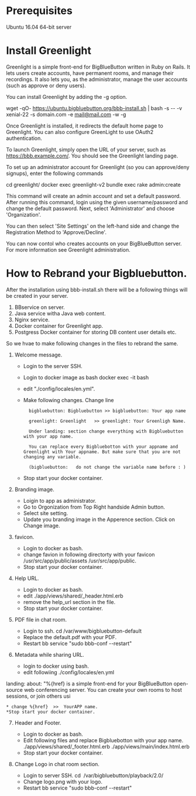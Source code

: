 # Prerequisites
Ubuntu 16.04 64-bit server

# Install Greenlight
Greenlight is a simple front-end for BigBlueButton written in Ruby on Rails. It lets users create accounts, have permanent rooms, and manage their recordings. It also lets you, as the administrator, manage the user accounts (such as approve or deny users).

You can install Greenlight by adding the -g option.

wget -qO- https://ubuntu.bigbluebutton.org/bbb-install.sh | bash -s -- -v xenial-22 -s domain.com  -e mail@mail.com -w -g

Once Greenlight is installed, it redirects the default home page to Greenlight. You can also configure GreenLight to use OAuth2 authentication.

To launch Greenlight, simply open the URL of your server, such as https://bbb.example.com/. You should see the Greenlight landing page.

To set up an administrator account for Greenlight (so you can approve/deny signups), enter the following commands

cd greenlight/
docker exec greenlight-v2 bundle exec rake admin:create

This command will create an admin account and set a default password. After running this command, login using the given username/password and change the default password. Next, select 'Administrator' and choose 'Organization'.


You can then select 'Site Settings' on the left-hand side and change the Registration Method to 'Approve/Decline'.


You can now contol who creates accounts on your BigBlueButton server. For more information see Greenlight administration.


# How to Rebrand your Bigbluebutton. 

After the installation using bbb-install.sh there will be a following things will be created in your server. 

1. BBservice on server. 
2. Java service witha Java web content.
3. Nginx service.
4. Docker container for Greenlight app.
5. Postgress Docker container for storing DB content user details etc. 

So we hvae to make following changes in the files to rebrand the same. 

1. Welcome message. 

    * Login to the server SSH.
    * Login to docker image as bash
            docker exec -it <greenlightcontainer id> bash
    * edit "./config/locales/en.yml". 
    * Make following changes. 
        Change line 

            bigbluebutton: Bigbluebutton >> bigbluebutton: Your app name

            greenlight: Greenlight   >> greenlight: Your Greenligh Name. 

            Under landing: section change everything with Bigbluebutton with your app name. 

            You can replace every Bigbluebotton with your appname and Greenlight with Your appname. But make sure that you are not changing any variable. 

            (bigbluebutton:   do not change the variable name before : )

    * Stop start your docker container. 



2. Branding image.

    * Loigin to app as administrator. 
    * Go to Orgonization from Top Right handside Admin button.
    * Select site setting. 
    * Update you branding image in the Apperence section. Click on Change image. 
3. favicon.

    * Login to docker as bash.
    * change favion in following directorty with your favicon 
                /usr/src/app/public/assets
                /usr/src/app/public.
    * Stop start your docker container. 


4. Help URL.

    * Login to docker as bash.
    * edit ./app/views/shared/_header.html.erb  
    * remove the help_url section in the file. 
    * Stop start your docker container. 


5. PDF file in chat room. 


    * Login to ssh.
        cd /var/www/bigbluebutton-default
    * Replace the default.pdf with your PDF.  
    * Restart bb service "sudo bbb-conf --restart"


6. Metadata while sharing URL.

    * login to docker using bash.
    * edit followiing ./config/locales/en.yml

landing:                                                                            about: "%{href} is a simple front-end for your BigBlueButton open-source web conferencing server. You can create your own rooms to host sessions, or join others usi
 
    * change %{href}  >>  YourAPP name. 
    *Stop start your docker container. 

7. Header and Footer. 

    * Login to docker as bash.
    * Edit following files and replace Bigbluebotton with your app name. 
        ./app/views/shared/_footer.html.erb
        ./app/views/main/index.html.erb
    * Stop start your docker container. 


8. Change Logo in chat room section.

    * Login to server SSH.
        cd  /var/bigbluebutton/playback/2.0/
    * Change logo.png with your logo.
    * Restart bb service "sudo bbb-conf --restart"
